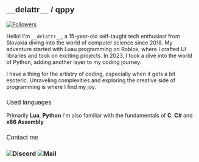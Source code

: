 <h2 style="font-family: 'Montserrat', sans-serif; font-weight: 1200;">__delattr__ / qppy</h2>

[![Followers](https://img.shields.io/github/followers/qppy)](https://github.com/qppy)

Hello! I'm ``__delattr__``, a 15-year-old self-taught tech enthusiast from Slovakia diving into the world of computer science since 2018. My adventure started with Luau programming on Roblox, where I crafted UI libraries and took on exciting projects. In 2023, I took a dive into the world of Python, adding another layer to my coding journey.

I have a thing for the artistry of coding, especially when it gets a bit esoteric. Unraveling complexities and exploring the creative side of programming is where I find my joy.

<h3 style="font-family: 'Montserrat', sans-serif; font-weight: 500;">Used languages</h3>

Primarily <b>Lua</b>, <b>Python</b>
I'm also familiar with the fundamentals of <b>C</b>, <b>C#</b> and <b>x86 Assembly</b>


<h3 style="font-family: 'Montserrat', sans-serif; font-weight: 500;">Contact me<h3>

![Discord](https://img.shields.io/badge/Discord-__delattr____-5662f6.svg) ![Mail](https://img.shields.io/badge/Email-ihxd@riseup.net-f84a3d.svg)
